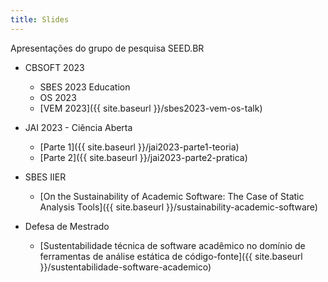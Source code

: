 ```yaml
---
title: Slides
---
```


Apresentações do grupo de pesquisa SEED.BR

* CBSOFT 2023
   * SBES 2023 Education
   * OS 2023
   * [VEM 2023]({{ site.baseurl }}/sbes2023-vem-os-talk)

* JAI 2023 - Ciência Aberta
   * [Parte 1]({{ site.baseurl }}/jai2023-parte1-teoria)
   * [Parte 2]({{ site.baseurl }}/jai2023-parte2-pratica)

* SBES IIER
   * [On the Sustainability of Academic Software: The Case of Static Analysis Tools]({{ site.baseurl }}/sustainability-academic-software)

* Defesa de Mestrado
   * [Sustentabilidade técnica de software acadêmico no domínio de ferramentas de análise estática de código-fonte]({{ site.baseurl }}/sustentabilidade-software-academico)
